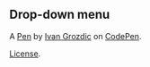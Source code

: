 Drop-down menu
--------------


A [Pen](https://codepen.io/ig_design/pen/pGKxpO) by [Ivan Grozdic](https://codepen.io/ig_design) on [CodePen](https://codepen.io).

[License](https://codepen.io/ig_design/pen/pGKxpO/license).